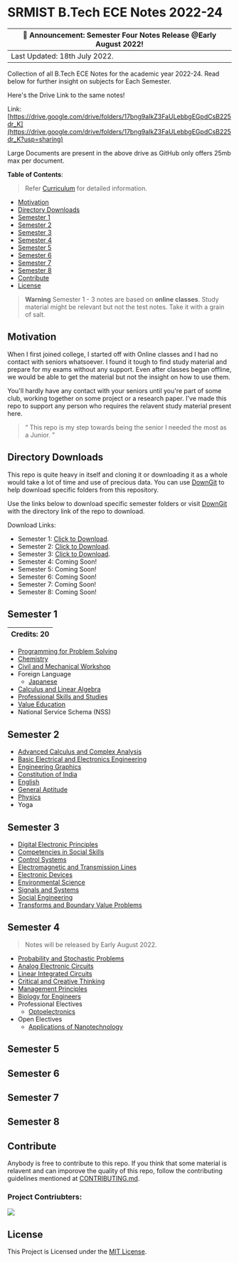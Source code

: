 # SRMIST B.Tech ECE Notes 2022-24

| **📰 Announcement**: Semester Four Notes Release @Early August 2022! |
| ---- |
| Last Updated: 18th July 2022. |

Collection of all B.Tech ECE Notes for the academic year 2022-24. Read below for further insight on subjects for Each Semester.

Here's the Drive Link to the same notes!

Link: [https://drive.google.com/drive/folders/17bng9aIkZ3FaULebbgEGpdCsB225dr_K](https://drive.google.com/drive/folders/17bng9aIkZ3FaULebbgEGpdCsB225dr_K?usp=sharing)

Large Documents are present in the above drive as GitHub only offers 25mb max per document.

**Table of Contents**:

> Refer [Curriculum](./curriculum-syllabus-ece-reg-2018.pdf) for detailed information.

- [Motivation](#motivation)
- [Directory Downloads](#directory-downloads)
- [Semester 1](#semester-1)
- [Semester 2](#semester-2)
- [Semester 3](#semester-3)
- [Semester 4](#semester-4)
- [Semester 5](#semester-5)
- [Semester 6](#semester-6)
- [Semester 7](#semester-7)
- [Semester 8](#semester-8)
- [Contribute](#contribute)
- [License](#license)

> **Warning**
> Semester 1 - 3 notes are based on **online classes**. Study material might be relevant but not the test notes. Take it with a grain of salt.

## Motivation

When I first joined college, I started off with Online classes and I had no contact with seniors whatsoever. I found it tough to find study material and prepare for my exams without any support. Even after classes began offline, we would be able to get the material  but not the insight on how to use them. 

You'll hardly have any contact with your seniors until you're part of some club, working together on some project or a research paper. I've made this repo to support any person who requires the relavent study material present here.

> <q> This repo is my step towards being the senior I needed the most as a Junior. </q>

## Directory Downloads

This repo is quite heavy in itself and cloning it or downloading it as a whole would take a lot of time and use of precious data. You can use [DownGit](https://downgit.github.io/) to help download specific folders from this repository. 

Use the links below to download specific semester folders or visit [DownGit](https://downgit.github.io/) with the directory link of the repo to download.

Download Links:

- Semester 1: [Click to Download](https://downgit.github.io/#/home?url=https://github.com/kunalkeshan/SRMIST-B.Tech-ECE-Notes-2022-24/tree/main/Semester%201).
- Semester 2: [Click to Download](https://downgit.github.io/#/home?url=https://github.com/kunalkeshan/SRMIST-B.Tech-ECE-Notes-2022-24/tree/main/Semester%202).
- Semester 3: [Click to Download](https://downgit.github.io/#/home?url=https://github.com/kunalkeshan/SRMIST-B.Tech-ECE-Notes-2022-24/tree/main/Semester%203).
- Semester 4: Coming Soon!
- Semester 5: Coming Soon!
- Semester 6: Coming Soon!
- Semester 7: Coming Soon!
- Semester 8: Coming Soon!

## Semester 1

| Credits: 20 |
| ------- |

-   [Programming for Problem Solving](./Semester%201/Programming%20for%20Problem%20Solving%20(C))
-   [Chemistry](./Semester%201/Chemistry)
-   [Civil and Mechanical Workshop](./Semester%201/Civil%20and%20Mechanical%20Workshop)
-   Foreign Language
    - [Japanese](./Semester%201/Japanese)
-   [Calculus and Linear Algebra](./Semester%201/Calculus%20and%20Linear%20Algebra)
-   [Professional Skills and Studies](./Semester%201/Professional%20Skills%20and%20Studies/Assignments)
-   [Value Education](./Semester%201/Value%20Education)
-   National Service Schema (NSS)

## Semester 2

-   [Advanced Calculus and Complex Analysis](./Semester%202/Advanced%20Calculus%20and%20Complex%20Analysis)
-   [Basic Electrical and Electronics Engineering](./Semester%202/Basic%20Electrical%20and%20Electronics%20Engineering)
-   [Engineering Graphics](./Semester%202/Engineering%20Graphics)
-   [Constitution of India](./Semester%202/Constitution%20of%20India)
-   [English](./Semester%202/English)
-   [General Aptitude](./Semester%202/General%20Aptitude)
-   [Physics](./Semester%202/Physics%20-%20Electromagnetic%20Theory%2C%20Quantum%20Mechanics%2C%20Waves%20and%20Optics)
-   Yoga

## Semester 3

-   [Digital Electronic Principles](./Semester%203/Digital%20Electronic%20Principles)
-   [Competencies in Social Skills](./Semester%203/Competencies%20in%20Social%20Skills/Notes)
-   [Control Systems](./Semester%203/Control%20Systems)
-   [Electromagnetic and Transmission Lines](./Semester%203/Electromagnetics%20and%20Transmission%20Lines)
-   [Electronic Devices](./Semester%203/Electronic%20Devices)
-   [Environmental Science](./Semester%203/Environmental%20Science)
-   [Signals and Systems](./Semester%203/Signals%20and%20Systems)
-   [Social Engineering](./Semester%203/Social%20Engineering)
-   [Transforms and Boundary Value Problems](.Semester%203/Transforms%20and%20Boundary%20Value%20Problems)

## Semester 4

> Notes will be released by Early August 2022.

-   [Probability and Stochastic Problems](#)
-   [Analog Electronic Circuits](#)
-   [Linear Integrated Circuits](#)
-   [Critical and Creative Thinking](#)
-   [Management Principles](#)
-   [Biology for Engineers](#)
-   Professional Electives
    -   [Optoelectronics](#)
-   Open Electives
    -   [Applications of Nanotechnology](#)

## Semester 5

## Semester 6

## Semester 7

## Semester 8

## Contribute

Anybody is free to contribute to this repo. If you think that some material is relavent and can imporove the quality of this repo, follow the contributing guidelines mentioned at [CONTRIBUTING.md](./CONTRIBUTING.md).

### Project Contriubters:

<a href="https://github.com/kunalkeshan/SRMIST-B.Tech-ECE-Notes-2022-24/graphs/contributors">
  <img src="https://contrib.rocks/image?repo=kunalkeshan/SRMIST-B.Tech-ECE-Notes-2022-24" />
</a>

## License

This Project is Licensed under the [MIT License](./LICENSE).

